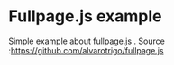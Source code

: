 # Fullpage.js example
 Simple example about fullpage.js .  Source :https://github.com/alvarotrigo/fullpage.js
